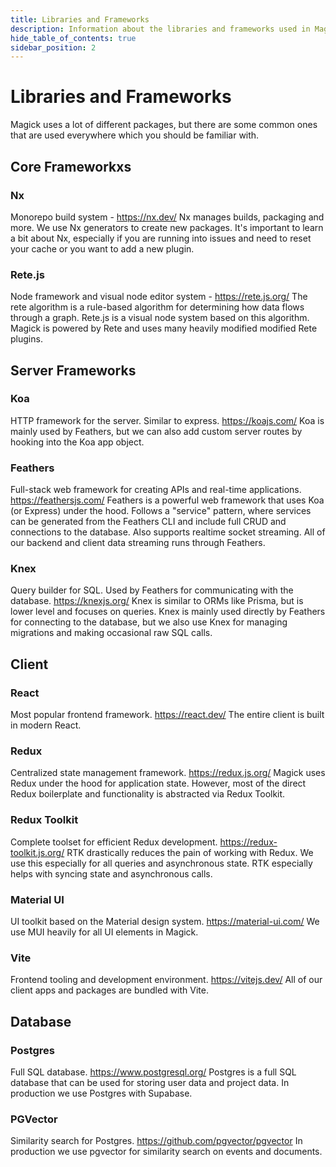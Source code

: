 ```yaml
---
title: Libraries and Frameworks
description: Information about the libraries and frameworks used in Magick.
hide_table_of_contents: true
sidebar_position: 2
---
```


# Libraries and Frameworks

Magick uses a lot of different packages, but there are some common ones that are used everywhere which you should be familiar with.

## Core Frameworkxs
### Nx
Monorepo build system - https://nx.dev/
Nx manages builds, packaging and more. We use Nx generators to create new packages. It's important to learn a bit about Nx, especially if you are running into issues and need to reset your cache or you want to add a new plugin.

### Rete.js
Node framework and visual node editor system - https://rete.js.org/
The rete algorithm is a rule-based algorithm for determining how data flows through a graph. Rete.js is a visual node system based on this algorithm. Magick is powered by Rete and uses many heavily modified modified Rete plugins.

## Server Frameworks
### Koa
HTTP framework for the server. Similar to express. https://koajs.com/
Koa is mainly used by Feathers, but we can also add custom server routes by hooking into the Koa app object.

### Feathers
Full-stack web framework for creating APIs and real-time applications. https://feathersjs.com/
Feathers is a powerful web framework that uses Koa (or Express) under the hood. Follows a "service" pattern, where services can be generated from the Feathers CLI and include full CRUD and connections to the database. Also supports realtime socket streaming. All of our backend and client data streaming runs through Feathers.

### Knex
Query builder for SQL. Used by Feathers for communicating with the database. https://knexjs.org/
Knex is similar to ORMs like Prisma, but is lower level and focuses on queries. Knex is mainly used directly by Feathers for connecting to the database, but we also use Knex for managing migrations and making occasional raw SQL calls.

## Client
### React
Most popular frontend framework. https://react.dev/
The entire client is built in modern React.

### Redux
Centralized state management framework. https://redux.js.org/
Magick uses Redux under the hood for application state. However, most of the direct Redux boilerplate and functionality is abstracted via Redux Toolkit.

### Redux Toolkit
Complete toolset for efficient Redux development. https://redux-toolkit.js.org/
RTK drastically reduces the pain of working with Redux. We use this especially for all queries and asynchronous state. RTK especially helps with syncing state and asynchronous calls.

### Material UI
UI toolkit based on the Material design system. https://material-ui.com/
We use MUI heavily for all UI elements in Magick.

### Vite
Frontend tooling and development environment. https://vitejs.dev/
All of our client apps and packages are bundled with Vite.

## Database

### Postgres
Full SQL database. https://www.postgresql.org/
Postgres is a full SQL database that can be used for storing user data and project data. In production we use Postgres with Supabase.

### PGVector
Similarity search for Postgres. https://github.com/pgvector/pgvector
In production we use pgvector for similarity search on events and documents.